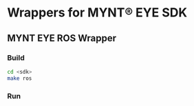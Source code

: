 # Wrappers for MYNT® EYE SDK

## MYNT EYE ROS Wrapper

### Build

```bash
cd <sdk>
make ros
```

### Run

```bash
```
